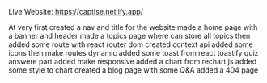 Live Website: https://captise.netlify.app/




At very first created a nav and title for the website
made a home page with a banner and header
made a topics page where can store all topics
then added some route with react router dom
created context api
added some icons
then make routes dynamic
added some toast from react toastify
quiz answere part added
make responsive
added a chart from rechart.js
added some style to chart
created a blog page with some Q&A
added a 404 page


